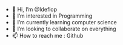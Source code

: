 - 👋 Hi, I’m @Ideflop
- 👀 I’m interested in Programming
- 🌱 I’m currently learning computer science
- 💞️ I’m looking to collaborate on everything
- 📫 How to reach me : Github
<!---
Ideflop/Ideflop is a ✨ special ✨ repository because its `README.md` (this file) appears on your GitHub profile.
You can click the Preview link to take a look at your changes.
--->
